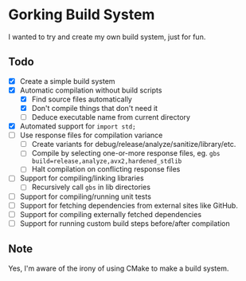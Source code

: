 # Gorking Build System
I wanted to try and create my own build system, just for fun.

## Todo
- [x] Create a simple build system
- [x] Automatic compilation without build scripts
	- [x] Find source files automatically
	- [x] Don't compile things that don't need it
    - [ ] Deduce executable name from current directory
- [x] Automated support for `import std;`
- [ ] Use response files for compilation variance
    - [ ] Create variants for debug/release/analyze/sanitize/library/etc.
	- [ ] Compile by selecting one-or-more response files, eg. `gbs build=release,analyze,avx2,hardened_stdlib`
	- [ ] Halt compilation on conflicting response files
- [ ] Support for compiling/linking libraries
	- [ ] Recursively call `gbs` in lib directories
- [ ] Support for compiling/running unit tests
- [ ] Support for fetching dependencies from external sites like GitHub.
- [ ] Support for compiling externally fetched dependencies
- [ ] Support for running custom build steps before/after compilation

## Note
Yes, I'm aware of the irony of using CMake to make a build system.